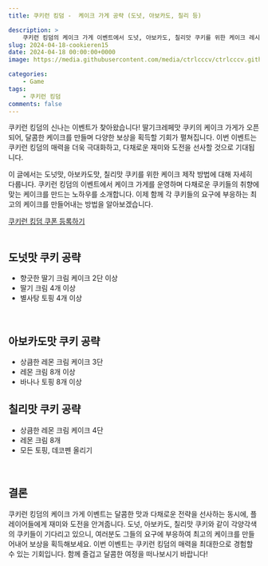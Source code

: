 ```yaml
---
title: 쿠키런 킹덤 -  케이크 가게 공략 (도넛, 아보카도, 칠리 등)

description: >  
    쿠키런 킹덤의 케이크 가게 이벤트에서 도넛, 아보카도, 칠리맛 쿠키를 위한 케이크 레시피 공략을 소개합니다.
slug: 2024-04-18-cookieren15
date: 2024-04-18 00:00:00+0000
image: https://media.githubusercontent.com/media/ctrlcccv/ctrlcccv.github.io/master/assets/img/post/2024-04-18-cookieren15.webp

categories:
    - Game
tags:
    - 쿠키런 킹덤
comments: false
---
```

쿠키런 킹덤의 신나는 이벤트가 찾아왔습니다! 딸기크레페맛 쿠키의 케이크 가게가 오픈되어, 달콤한 케이크를 만들며 다양한 보상을 획득할 기회가 펼쳐집니다. 이번 이벤트는 쿠키런 킹덤의 매력을 더욱 극대화하고, 다채로운 재미와 도전을 선사할 것으로 기대됩니다.  

이 글에서는 도넛맛, 아보카도맛, 칠리맛 쿠키를 위한 케이크 제작 방법에 대해 자세히 다룹니다. 쿠키런 킹덤의 이벤트에서 케이크 가게를 운영하며 다채로운 쿠키들의 취향에 맞는 케이크를 만드는 노하우를 소개합니다. 이제 함께 각 쿠키들의 요구에 부응하는 최고의 케이크를 만들어내는 방법을 알아보겠습니다.  

<div class="btn_wrap">
    <a href="https://www.sk2gacha.com/ckk/coupon/">쿠키런 킹덤 쿠폰 등록하기</a>
</div>

<br>

## 도넛맛 쿠키 공략

* 향긋한 딸기 크림 케이크 2단 이상
* 딸기 크림 4개 이상
* 별사탕 토핑 4개 이상

<br>

## 아보카도맛 쿠키 공략

* 상큼한 레몬 크림 케이크 3단
* 레몬 크림 8개 이상
* 바나나 토핑 8개 이상


<div class="ads_wrap">
<ins class="adsbygoogle"
     style="display:block; text-align:center;"
     data-ad-layout="in-article"
     data-ad-format="fluid"
     data-ad-client="ca-pub-8535540836842352"
     data-ad-slot="2974559225"></ins>
<script>
     (adsbygoogle = window.adsbygoogle || []).push({});
</script>
</div>


## 칠리맛 쿠키 공략

* 상큼한 레몬 크림 케이크 4단
* 레몬 크림 8개
* 모든 토핑, 데코펜 올리기

<br>

## 결론
쿠키런 킹덤의 케이크 가게 이벤트는 달콤한 맛과 다채로운 전략을 선사하는 동시에, 플레이어들에게 재미와 도전을 안겨줍니다. 도넛, 아보카도, 칠리맛 쿠키와 같이 각양각색의 쿠키들이 기다리고 있으니, 여러분도 그들의 요구에 부응하여 최고의 케이크를 만들어내어 보상을 획득해보세요. 이번 이벤트는 쿠키런 킹덤의 매력을 최대한으로 경험할 수 있는 기회입니다. 함께 즐겁고 달콤한 여정을 떠나보시기 바랍니다!  

